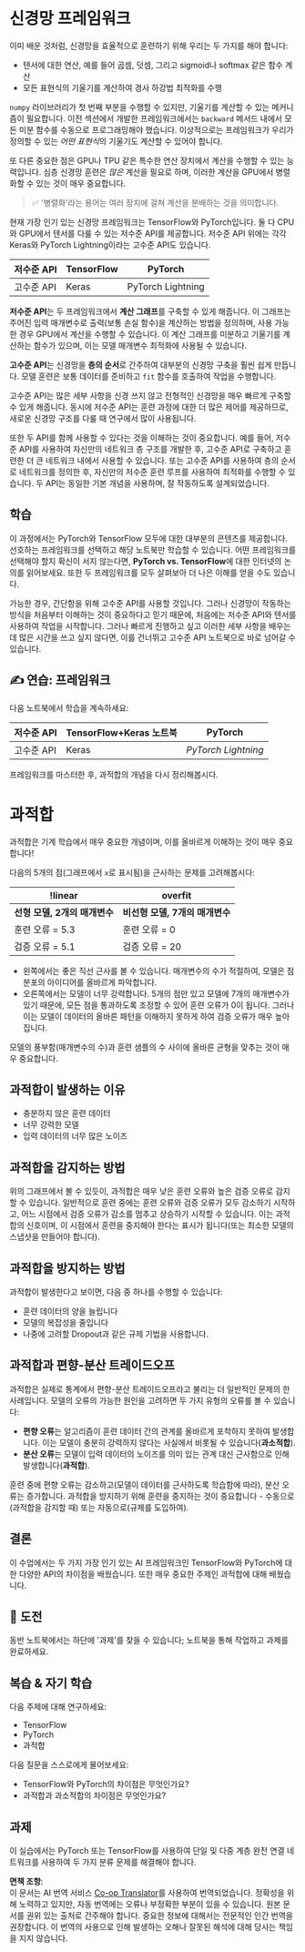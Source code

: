 <!--
CO_OP_TRANSLATOR_METADATA:
{
  "original_hash": "b5466bcedc3c75aa35476270362f626a",
  "translation_date": "2025-05-20T01:53:09+00:00",
  "source_file": "15-rag-and-vector-databases/data/frameworks.md",
  "language_code": "ko"
}
-->
# 신경망 프레임워크

이미 배운 것처럼, 신경망을 효율적으로 훈련하기 위해 우리는 두 가지를 해야 합니다:

* 텐서에 대한 연산, 예를 들어 곱셈, 덧셈, 그리고 sigmoid나 softmax 같은 함수 계산
* 모든 표현식의 기울기를 계산하여 경사 하강법 최적화를 수행

`numpy` 라이브러리가 첫 번째 부분을 수행할 수 있지만, 기울기를 계산할 수 있는 메커니즘이 필요합니다. 이전 섹션에서 개발한 프레임워크에서는 `backward` 메서드 내에서 모든 미분 함수를 수동으로 프로그래밍해야 했습니다. 이상적으로는 프레임워크가 우리가 정의할 수 있는 *어떤 표현식*의 기울기도 계산할 수 있어야 합니다.

또 다른 중요한 점은 GPU나 TPU 같은 특수한 연산 장치에서 계산을 수행할 수 있는 능력입니다. 심층 신경망 훈련은 *많은* 계산을 필요로 하며, 이러한 계산을 GPU에서 병렬화할 수 있는 것이 매우 중요합니다.

> ✅ '병렬화'라는 용어는 여러 장치에 걸쳐 계산을 분배하는 것을 의미합니다.

현재 가장 인기 있는 신경망 프레임워크는 TensorFlow와 PyTorch입니다. 둘 다 CPU와 GPU에서 텐서를 다룰 수 있는 저수준 API를 제공합니다. 저수준 API 위에는 각각 Keras와 PyTorch Lightning이라는 고수준 API도 있습니다.

저수준 API | TensorFlow | PyTorch
--------------|--------------------------|------------------------
고수준 API | Keras | PyTorch Lightning

**저수준 API**는 두 프레임워크에서 **계산 그래프**를 구축할 수 있게 해줍니다. 이 그래프는 주어진 입력 매개변수로 출력(보통 손실 함수)을 계산하는 방법을 정의하며, 사용 가능한 경우 GPU에서 계산을 수행할 수 있습니다. 이 계산 그래프를 미분하고 기울기를 계산하는 함수가 있으며, 이는 모델 매개변수 최적화에 사용될 수 있습니다.

**고수준 API**는 신경망을 **층의 순서**로 간주하여 대부분의 신경망 구축을 훨씬 쉽게 만듭니다. 모델 훈련은 보통 데이터를 준비하고 `fit` 함수를 호출하여 작업을 수행합니다.

고수준 API는 많은 세부 사항을 신경 쓰지 않고 전형적인 신경망을 매우 빠르게 구축할 수 있게 해줍니다. 동시에 저수준 API는 훈련 과정에 대한 더 많은 제어를 제공하므로, 새로운 신경망 구조를 다룰 때 연구에서 많이 사용됩니다.

또한 두 API를 함께 사용할 수 있다는 것을 이해하는 것이 중요합니다. 예를 들어, 저수준 API를 사용하여 자신만의 네트워크 층 구조를 개발한 후, 고수준 API로 구축하고 훈련한 더 큰 네트워크 내에서 사용할 수 있습니다. 또는 고수준 API를 사용하여 층의 순서로 네트워크를 정의한 후, 자신만의 저수준 훈련 루프를 사용하여 최적화를 수행할 수 있습니다. 두 API는 동일한 기본 개념을 사용하며, 잘 작동하도록 설계되었습니다.

## 학습

이 과정에서는 PyTorch와 TensorFlow 모두에 대한 대부분의 콘텐츠를 제공합니다. 선호하는 프레임워크를 선택하고 해당 노트북만 학습할 수 있습니다. 어떤 프레임워크를 선택해야 할지 확신이 서지 않는다면, **PyTorch vs. TensorFlow**에 대한 인터넷의 논의를 읽어보세요. 또한 두 프레임워크를 모두 살펴보아 더 나은 이해를 얻을 수도 있습니다.

가능한 경우, 간단함을 위해 고수준 API를 사용할 것입니다. 그러나 신경망이 작동하는 방식을 처음부터 이해하는 것이 중요하다고 믿기 때문에, 처음에는 저수준 API와 텐서를 사용하여 작업을 시작합니다. 그러나 빠르게 진행하고 싶고 이러한 세부 사항을 배우는 데 많은 시간을 쓰고 싶지 않다면, 이를 건너뛰고 고수준 API 노트북으로 바로 넘어갈 수 있습니다.

## ✍️ 연습: 프레임워크

다음 노트북에서 학습을 계속하세요:

저수준 API | TensorFlow+Keras 노트북 | PyTorch
--------------|--------------------------|------------------------
고수준 API | Keras | *PyTorch Lightning*

프레임워크를 마스터한 후, 과적합의 개념을 다시 정리해봅시다.

# 과적합

과적합은 기계 학습에서 매우 중요한 개념이며, 이를 올바르게 이해하는 것이 매우 중요합니다!

다음의 5개의 점(그래프에서 `x`로 표시됨)을 근사하는 문제를 고려해봅시다:

!linear | overfit
-------------------------|--------------------------
**선형 모델, 2개의 매개변수** | **비선형 모델, 7개의 매개변수**
훈련 오류 = 5.3 | 훈련 오류 = 0
검증 오류 = 5.1 | 검증 오류 = 20

* 왼쪽에서는 좋은 직선 근사를 볼 수 있습니다. 매개변수의 수가 적절하여, 모델은 점 분포의 아이디어를 올바르게 파악합니다.
* 오른쪽에서는 모델이 너무 강력합니다. 5개의 점만 있고 모델에 7개의 매개변수가 있기 때문에, 모든 점을 통과하도록 조정할 수 있어 훈련 오류가 0이 됩니다. 그러나 이는 모델이 데이터의 올바른 패턴을 이해하지 못하게 하여 검증 오류가 매우 높아집니다.

모델의 풍부함(매개변수의 수)과 훈련 샘플의 수 사이에 올바른 균형을 맞추는 것이 매우 중요합니다.

## 과적합이 발생하는 이유

  * 충분하지 않은 훈련 데이터
  * 너무 강력한 모델
  * 입력 데이터의 너무 많은 노이즈

## 과적합을 감지하는 방법

위의 그래프에서 볼 수 있듯이, 과적합은 매우 낮은 훈련 오류와 높은 검증 오류로 감지할 수 있습니다. 일반적으로 훈련 중에는 훈련 오류와 검증 오류가 모두 감소하기 시작하고, 어느 시점에서 검증 오류가 감소를 멈추고 상승하기 시작할 수 있습니다. 이는 과적합의 신호이며, 이 시점에서 훈련을 중지해야 한다는 표시가 됩니다(또는 최소한 모델의 스냅샷을 만들어야 합니다).

## 과적합을 방지하는 방법

과적합이 발생한다고 보이면, 다음 중 하나를 수행할 수 있습니다:

 * 훈련 데이터의 양을 늘립니다
 * 모델의 복잡성을 줄입니다
 * 나중에 고려할 Dropout과 같은 규제 기법을 사용합니다.

## 과적합과 편향-분산 트레이드오프

과적합은 실제로 통계에서 편향-분산 트레이드오프라고 불리는 더 일반적인 문제의 한 사례입니다. 모델의 오류의 가능한 원인을 고려하면 두 가지 유형의 오류를 볼 수 있습니다:

* **편향 오류**는 알고리즘이 훈련 데이터 간의 관계를 올바르게 포착하지 못하여 발생합니다. 이는 모델이 충분히 강력하지 않다는 사실에서 비롯될 수 있습니다(**과소적합**).
* **분산 오류**는 모델이 입력 데이터의 노이즈를 의미 있는 관계 대신 근사함으로 인해 발생합니다(**과적합**).

훈련 중에 편향 오류는 감소하고(모델이 데이터를 근사하도록 학습함에 따라), 분산 오류는 증가합니다. 과적합을 방지하기 위해 훈련을 중지하는 것이 중요합니다 - 수동으로(과적합을 감지할 때) 또는 자동으로(규제를 도입하여).

## 결론

이 수업에서는 두 가지 가장 인기 있는 AI 프레임워크인 TensorFlow와 PyTorch에 대한 다양한 API의 차이점을 배웠습니다. 또한 매우 중요한 주제인 과적합에 대해 배웠습니다.

## 🚀 도전

동반 노트북에서는 하단에 '과제'를 찾을 수 있습니다; 노트북을 통해 작업하고 과제를 완료하세요.

## 복습 & 자기 학습

다음 주제에 대해 연구하세요:

- TensorFlow
- PyTorch
- 과적합

다음 질문을 스스로에게 물어보세요:

- TensorFlow와 PyTorch의 차이점은 무엇인가요?
- 과적합과 과소적합의 차이점은 무엇인가요?

## 과제

이 실습에서는 PyTorch 또는 TensorFlow를 사용하여 단일 및 다중 계층 완전 연결 네트워크를 사용하여 두 가지 분류 문제를 해결해야 합니다.

**면책 조항**:  
이 문서는 AI 번역 서비스 [Co-op Translator](https://github.com/Azure/co-op-translator)를 사용하여 번역되었습니다. 정확성을 위해 노력하고 있지만, 자동 번역에는 오류나 부정확한 부분이 있을 수 있습니다. 원본 문서를 권위 있는 출처로 간주해야 합니다. 중요한 정보에 대해서는 전문적인 인간 번역을 권장합니다. 이 번역의 사용으로 인해 발생하는 오해나 잘못된 해석에 대해 당사는 책임을 지지 않습니다.